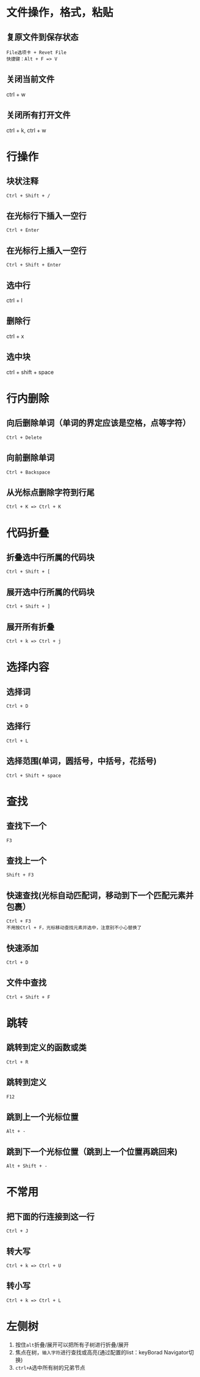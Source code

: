 # 文件操作，格式，粘贴

## 复原文件到保存状态

    File选项卡 + Revet File
    快捷键：Alt + F => V

## 关闭当前文件

ctrl + w

## 关闭所有打开文件

ctrl + k, ctrl + w

# 行操作

## 块状注释

    Ctrl + Shift + /

## 在光标行下插入一空行

    Ctrl + Enter

## 在光标行上插入一空行

    Ctrl + Shift + Enter

## 选中行

ctrl + l

## 删除行

ctrl + x

## 选中块

ctrl + shift + space

# 行内删除

## 向后删除单词（单词的界定应该是空格，点等字符）

    Ctrl + Delete

## 向前删除单词

    Ctrl + Backspace

## 从光标点删除字符到行尾

    Ctrl + K => Ctrl + K

# 代码折叠

## 折叠选中行所属的代码块

    Ctrl + Shift + [

## 展开选中行所属的代码块

    Ctrl + Shift + ]

## 展开所有折叠

    Ctrl + k => Ctrl + j

# 选择内容

## 选择词

    Ctrl + D

## 选择行

    Ctrl + L

## 选择范围(单词，圆括号，中括号，花括号)

    Ctrl + Shift + space

# 查找

## 查找下一个

    F3

## 查找上一个

    Shift + F3

## 快速查找(光标自动匹配词，移动到下一个匹配元素并包裹）

    Ctrl + F3
    不用按Ctrl + F，光标移动查找元素并选中，注意别不小心替换了

## 快速添加

    Ctrl + D

## 文件中查找

    Ctrl + Shift + F

# 跳转

## 跳转到定义的函数或类

    Ctrl + R

## 跳转到定义

    F12

## 跳到上一个光标位置

    Alt + -

## 跳到下一个光标位置（跳到上一个位置再跳回来)

    Alt + Shift + -

# 不常用

## 把下面的行连接到这一行

    Ctrl + J

## 转大写

    Ctrl + k => Ctrl + U

## 转小写

    Ctrl + k => Ctrl + L

# 左侧树
1. 按住`alt`折叠/展开可以把所有子树进行折叠/展开
2. 焦点在树，`输入字符`进行查找或高亮(通过配置的list：keyBorad Navigator切换)
3. `ctrl+A`选中所有树的兄弟节点